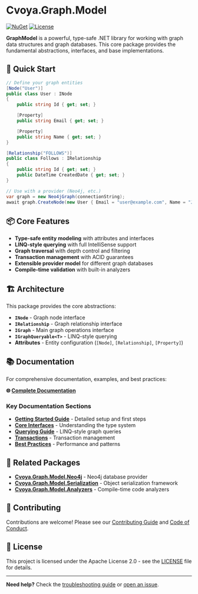 # Cvoya.Graph.Model

[![NuGet](https://img.shields.io/nuget/v/Cvoya.Graph.Model.svg)](https://www.nuget.org/packages/Cvoya.Graph.Model/)
[![License](https://img.shields.io/badge/License-Apache%202.0-blue.svg)](https://opensource.org/licenses/Apache-2.0)

**GraphModel** is a powerful, type-safe .NET library for working with graph data structures and graph databases. This core package provides the fundamental abstractions, interfaces, and base implementations.

## 🚀 Quick Start

```csharp
// Define your graph entities
[Node("User")]
public class User : INode
{
    public string Id { get; set; }

    [Property]
    public string Email { get; set; }

    [Property]
    public string Name { get; set; }
}

[Relationship("FOLLOWS")]
public class Follows : IRelationship
{
    public string Id { get; set; }
    public DateTime CreatedDate { get; set; }
}

// Use with a provider (Neo4j, etc.)
var graph = new Neo4jGraph(connectionString);
await graph.CreateNode(new User { Email = "user@example.com", Name = "John" });
```

## 📦 Core Features

- **Type-safe entity modeling** with attributes and interfaces
- **LINQ-style querying** with full IntelliSense support
- **Graph traversal** with depth control and filtering
- **Transaction management** with ACID guarantees
- **Extensible provider model** for different graph databases
- **Compile-time validation** with built-in analyzers

## 🏗️ Architecture

This package provides the core abstractions:

- **`INode`** - Graph node interface
- **`IRelationship`** - Graph relationship interface
- **`IGraph`** - Main graph operations interface
- **`IGraphQueryable<T>`** - LINQ-style querying
- **Attributes** - Entity configuration (`[Node]`, `[Relationship]`, `[Property]`)

## 📚 Documentation

For comprehensive documentation, examples, and best practices:

**🌐 [Complete Documentation](https://savasp.github.io/graphmodel/)**

### Key Documentation Sections

- **[Getting Started Guide](https://savasp.github.io/graphmodel/packages/graph-model/getting-started.html)** - Detailed setup and first steps
- **[Core Interfaces](https://savasp.github.io/graphmodel/packages/graph-model/core-interfaces.html)** - Understanding the type system
- **[Querying Guide](https://savasp.github.io/graphmodel/packages/graph-model/querying.html)** - LINQ-style graph queries
- **[Transactions](https://savasp.github.io/graphmodel/packages/graph-model/transactions.html)** - Transaction management
- **[Best Practices](https://savasp.github.io/graphmodel/packages/graph-model/best-practices.html)** - Performance and patterns

## 🔗 Related Packages

- **[Cvoya.Graph.Model.Neo4j](https://www.nuget.org/packages/Cvoya.Graph.Model.Neo4j/)** - Neo4j database provider
- **[Cvoya.Graph.Model.Serialization](https://www.nuget.org/packages/Cvoya.Graph.Model.Serialization/)** - Object serialization framework
- **[Cvoya.Graph.Model.Analyzers](https://www.nuget.org/packages/Cvoya.Graph.Model.Analyzers/)** - Compile-time code analyzers

## 🤝 Contributing

Contributions are welcome! Please see our [Contributing Guide](https://github.com/savasp/graphmodel/blob/main/CONTRIBUTING.md) and [Code of Conduct](https://github.com/savasp/graphmodel/blob/main/CODE_OF_CONDUCT.md).

## 📄 License

This project is licensed under the Apache License 2.0 - see the [LICENSE](https://github.com/savasp/graphmodel/blob/main/LICENSE) file for details.

---

**Need help?** Check the [troubleshooting guide](https://savasp.github.io/graphmodel/guides/troubleshooting.html) or [open an issue](https://github.com/savasp/graphmodel/issues).
